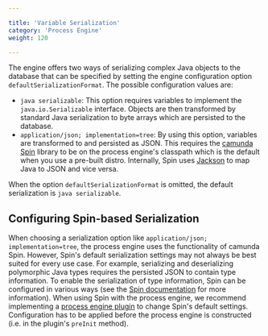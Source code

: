 ```yaml
---

title: 'Variable Serialization'
category: 'Process Engine'
weight: 120

---
```


The engine offers two ways of serializing complex Java objects to the database that can be specified by setting the engine configuration option `defaultSerializationFormat`. The possible configuration values are:

* `java serializable`: This option requires variables to implement the `java.io.Serializable` interface. Objects are then transformed by standard Java serialization to byte arrays which are persisted to the database.
* `application/json; implementation=tree`: By using this option, variables are transformed to and persisted as JSON. This requires the [camunda Spin](https://github.com/camunda/camunda-spin) library to be on the process engine's classpath which is the default when you use a pre-built distro. Internally, Spin uses [Jackson](https://github.com/FasterXML/jackson) to map Java to JSON and vice versa.

When the option `defaultSerializationFormat` is omitted, the default serialization is `java serializable`.

## Configuring Spin-based Serialization

When choosing a serialization option like `application/json; implementation=tree`, the process engine uses the functionality of camunda Spin. However, Spin's default serialization settings may not always be best suited for every use case. For example, serializing and deserializing polymorphic Java types requires the persisted JSON to contain type information. To enable the serialization of type information, Spin can be configured in various ways (see the [Spin documentation](https://github.com/camunda/camunda-spin/blob/master/docs/user-guide/index.md) for more information). When using Spin with the process engine, we recommend implementing a [process engine plugin](ref:#process-engine-process-engine-plugins) to change Spin's default settings. Configuration has to be applied before the process engine is constructed (i.e. in the plugin's `preInit` method).

